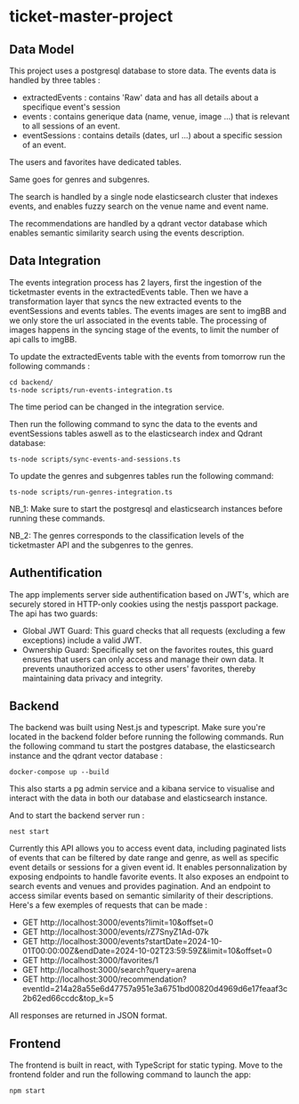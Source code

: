 # ticket-master-project

## Data Model 

This project uses a postgresql database to store data.
The events data is handled by three tables :
- extractedEvents : contains 'Raw' data and has all details about a specifique event's session
- events : contains generique data (name, venue, image ...) that is relevant to all sessions of an event.  
- eventSessions : contains details (dates, url ...) about a specific session of an event.

The users and favorites have dedicated tables.

Same goes for genres and subgenres. 

The search is handled by a single node elasticsearch cluster that indexes events, and enables fuzzy search on the venue name and event name.

The recommendations are handled by a qdrant vector database which enables semantic similarity search using the events description.   

## Data Integration

The events integration process has 2 layers, first the ingestion of the ticketmaster events in the extractedEvents table. 
Then we have a transformation layer that syncs the new extracted events to the eventSessions and events tables.
The events images are sent to imgBB and we only store the url associated in the events table. 
The processing of images happens in the syncing stage of the events, to limit the number of api calls to imgBB.

To update the extractedEvents table with the events from tomorrow run the following commands : 
```
cd backend/
ts-node scripts/run-events-integration.ts
```
The time period can be changed in the integration service.

Then run the following command to sync the data to the events and eventSessions tables aswell as to the elasticsearch index and Qdrant database:
```
ts-node scripts/sync-events-and-sessions.ts
```

To update the genres and subgenres tables run the following command:
```
ts-node scripts/run-genres-integration.ts
```

NB_1: Make sure to start the postgresql and elasticsearch instances before running these commands.

NB_2: The genres corresponds to the classification levels of the ticketmaster API and the subgenres to the genres.

## Authentification

The app implements server side authentification based on JWT's, which are securely stored in HTTP-only cookies using the nestjs passport package. 
The api has two guards: 
- Global JWT Guard: This guard checks that all requests (excluding a few exceptions) include a valid JWT.
- Ownership Guard: Specifically set on the favorites routes, this guard ensures that users can only access and manage their own data. It prevents unauthorized access to other users' favorites, thereby maintaining data privacy and integrity.


## Backend 

The backend was built using Nest.js and typescript.
Make sure you're located in the backend folder before running the following commands.
Run the following command tu start the postgres database, the elasticsearch instance and the qdrant vector database :
```
docker-compose up --build
```
This also starts a pg admin service and a kibana service to visualise and interact with the data in both our database and elasticsearch instance.

And to start the backend server run :
```
nest start
```

Currently this API allows you to access event data, including paginated lists of events that can be filtered by date range and genre, as well as specific event details or sessions for a given event id. It enables personnalization by exposing endpoints to handle favorite events. It also exposes an endpoint to search events and venues and provides pagination. And an endpoint to access similar events based on semantic similarity of their descriptions.
Here's a few exemples of requests that can be made :
- GET http://localhost:3000/events?limit=10&offset=0
- GET http://localhost:3000/events/rZ7SnyZ1Ad-07k
- GET http://localhost:3000/events?startDate=2024-10-01T00:00:00Z&endDate=2024-10-02T23:59:59Z&limit=10&offset=0
- GET http://localhost:3000/favorites/1
- GET http://localhost:3000/search?query=arena
- GET http://localhost:3000/recommendation?eventId=214a28a55e6d47757a951e3a6751bd00820d4969d6e17feaaf3c2b62ed66ccdc&top_k=5

All responses are returned in JSON format.

## Frontend

The frontend is built in react, with TypeScript for static typing.
Move to the frontend folder and run the following command to launch the app:
```
npm start
```